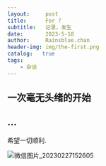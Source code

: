 ```yaml
---
layout:     post
title:      For ?
subtitle:   记录，发生
date:       2023-5-18
author:     Rainsblue.chan
header-img: img/the-first.png
catalog:   true
tags:
    - 杂谈
---
```

## 一次毫无头绪的开始
## ...
希望一切顺利.

![微信图片_20230227152605](https://cdn.jsdelivr.net/gh/rainsbluechan/blogimage@main/img/%E5%BE%AE%E4%BF%A1%E5%9B%BE%E7%89%87_20230227152605.jpg)


